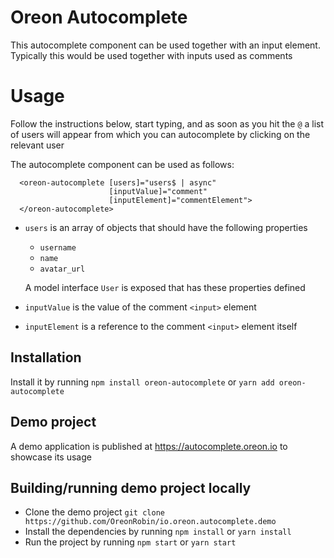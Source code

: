 # Oreon Autocomplete

This autocomplete component can be used together with an input element. 
Typically this would be used together with inputs used as comments

# Usage

Follow the instructions below, start typing, 
and as soon as you hit the `@` a list of users will appear from which you can autocomplete by clicking on the relevant user

The autocomplete component can be used as follows:
```
  <oreon-autocomplete [users]="users$ | async"
                      [inputValue]="comment"
                      [inputElement]="commentElement">
  </oreon-autocomplete>
```


- `users` is an array of objects that should have the following properties
  - `username` 
  - `name` 
  - `avatar_url`
  
  A model interface `User` is exposed that has these properties defined
- `inputValue` is the value of the comment `<input>` element
- `inputElement` is a reference to the comment `<input>` element itself

## Installation

Install it by running `npm install oreon-autocomplete` or `yarn add oreon-autocomplete`

## Demo project

A demo application is published at https://autocomplete.oreon.io to showcase its usage

## Building/running demo project locally

- Clone the demo project `git clone https://github.com/OreonRobin/io.oreon.autocomplete.demo`
- Install the dependencies by running `npm install` or `yarn install`
- Run the project by running `npm start` or `yarn start`
 
